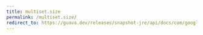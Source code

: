 ```yaml
---
title: multiset.size
permalink: /multiset.size/
redirect_to: https://guava.dev/releases/snapshot-jre/api/docs/com/google/common/collect/Multiset.html#size--
---
```

